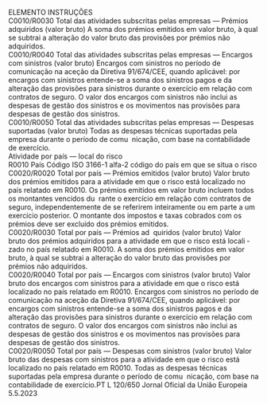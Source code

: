  
ELEMENTO  INSTRUÇÕES  
C0010/R0030  Total das atividades subscritas 
pelas empresas — Prémios 
adquiridos (valor bruto)  A soma dos prémios emitidos em valor bruto, à qual se subtrai a alteração do 
valor bruto das provisões por prémios não adquiridos.  
C0010/R0040  Total das atividades subscritas 
pelas empresas — Encargos 
com sinistros (valor bruto)  Encargos com sinistros no período de comunicação na aceção da Diretiva 
91/674/CEE, quando aplicável: por encargos com sinistros entende-se a soma 
dos sinistros pagos e da alteração das provisões para sinistros durante o exercício 
em relação com contratos de seguro. 
O valor dos encargos com sinistros não inclui as despesas de gestão dos sinistros 
e os movimentos nas provisões para despesas de gestão dos sinistros.  
C0010/R0050  Total das atividades subscritas 
pelas empresas — Despesas 
suportadas (valor bruto)  Todas as despesas técnicas suportadas pela empresa durante o período de comu ­
nicação, com base na contabilidade de exercício.  
Atividade por país — local do risco  
R0010  País  Código ISO 3166-1 alfa-2 código do país em que se situa o risco  
C0020/R0020  Total por país — Prémios 
emitidos (valor bruto)  Valor bruto dos prémios emitidos para a atividade em que o risco está localizado 
no país relatado em R0010. 
Os prémios emitidos em valor bruto incluem todos os montantes vencidos du ­
rante o exercício em relação com contratos de seguro, independentemente de se 
referirem inteiramente ou em parte a um exercício posterior. 
O montante dos impostos e taxas cobrados com os prémios deve ser excluído dos 
prémios emitidos.  
C0020/R0030  Total por país — Prémios ad ­
quiridos (valor bruto)  Valor bruto dos prémios adquiridos para a atividade em que o risco está locali ­
zado no país relatado em R0010. 
A soma dos prémios emitidos em valor bruto, à qual se subtrai a alteração do 
valor bruto das provisões por prémios não adquiridos.  
C0020/R0040  Total por país — Encargos 
com sinistros (valor bruto)  Valor bruto dos encargos com sinistros para a atividade em que o risco está 
localizado no país relatado em R0010. 
Encargos com sinistros no período de comunicação na aceção da Diretiva 
91/674/CEE, quando aplicável: por encargos com sinistros entende-se a soma 
dos sinistros pagos e da alteração das provisões para sinistros durante o exercício 
em relação com contratos de seguro. 
O valor dos encargos com sinistros não inclui as despesas de gestão dos sinistros 
e os movimentos nas provisões para despesas de gestão dos sinistros.  
C0020/R0050  Total por país — Despesas 
com sinistros (valor bruto)  Valor bruto das despesas com sinistros para a atividade em que o risco está 
localizado no país relatado em R0010. 
Todas as despesas técnicas suportadas pela empresa durante o período de comu ­
nicação, com base na contabilidade de exercício.PT  L 120/650 Jornal Oficial da União Europeia 5.5.2023